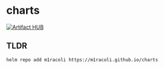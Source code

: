 # charts

[![Artifact HUB](https://img.shields.io/endpoint?url=https://artifacthub.io/badge/repository/m1racoli)](https://artifacthub.io/packages/search?repo=m1racoli)

## TLDR

```shell
helm repo add m1racoli https://m1racoli.github.io/charts
```
